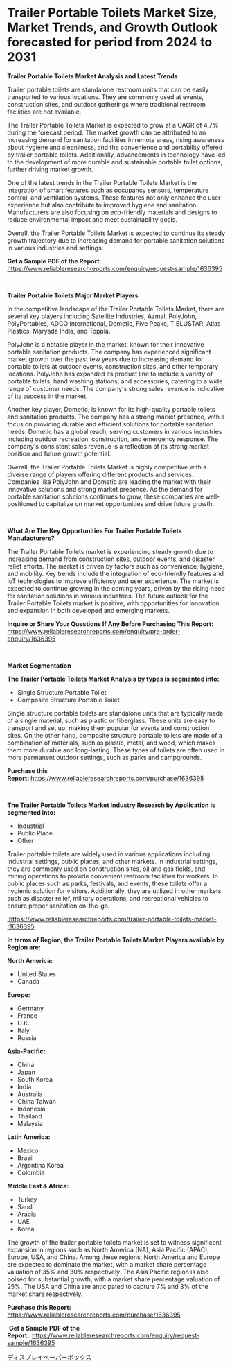 <p><h1>Trailer Portable Toilets Market Size, Market Trends, and Growth Outlook forecasted for period from 2024 to 2031</h1></p><p><strong>Trailer Portable Toilets Market Analysis and Latest Trends</strong></p>
<p><p>Trailer portable toilets are standalone restroom units that can be easily transported to various locations. They are commonly used at events, construction sites, and outdoor gatherings where traditional restroom facilities are not available.</p><p>The Trailer Portable Toilets Market is expected to grow at a CAGR of 4.7% during the forecast period. The market growth can be attributed to an increasing demand for sanitation facilities in remote areas, rising awareness about hygiene and cleanliness, and the convenience and portability offered by trailer portable toilets. Additionally, advancements in technology have led to the development of more durable and sustainable portable toilet options, further driving market growth.</p><p>One of the latest trends in the Trailer Portable Toilets Market is the integration of smart features such as occupancy sensors, temperature control, and ventilation systems. These features not only enhance the user experience but also contribute to improved hygiene and sanitation. Manufacturers are also focusing on eco-friendly materials and designs to reduce environmental impact and meet sustainability goals.</p><p>Overall, the Trailer Portable Toilets Market is expected to continue its steady growth trajectory due to increasing demand for portable sanitation solutions in various industries and settings.</p></p>
<p><strong>Get a Sample PDF of the Report:&nbsp;</strong> <a href="https://www.reliableresearchreports.com/enquiry/request-sample/1636395">https://www.reliableresearchreports.com/enquiry/request-sample/1636395</a></p>
<p>&nbsp;</p>
<p><strong>Trailer Portable Toilets Major Market Players</strong></p>
<p><p>In the competitive landscape of the Trailer Portable Toilets Market, there are several key players including Satellite Industries, Azmal, PolyJohn, PolyPortables, ADCO International, Dometic, Five Peaks, T BLUSTAR, Atlas Plastics, Maryada India, and Toppla. </p><p>PolyJohn is a notable player in the market, known for their innovative portable sanitation products. The company has experienced significant market growth over the past few years due to increasing demand for portable toilets at outdoor events, construction sites, and other temporary locations. PolyJohn has expanded its product line to include a variety of portable toilets, hand washing stations, and accessories, catering to a wide range of customer needs. The company's strong sales revenue is indicative of its success in the market.</p><p>Another key player, Dometic, is known for its high-quality portable toilets and sanitation products. The company has a strong market presence, with a focus on providing durable and efficient solutions for portable sanitation needs. Dometic has a global reach, serving customers in various industries including outdoor recreation, construction, and emergency response. The company's consistent sales revenue is a reflection of its strong market position and future growth potential.</p><p>Overall, the Trailer Portable Toilets Market is highly competitive with a diverse range of players offering different products and services. Companies like PolyJohn and Dometic are leading the market with their innovative solutions and strong market presence. As the demand for portable sanitation solutions continues to grow, these companies are well-positioned to capitalize on market opportunities and drive future growth.</p></p>
<p>&nbsp;</p>
<p><strong>What Are The Key Opportunities For Trailer Portable Toilets Manufacturers?</strong></p>
<p><p>The Trailer Portable Toilets market is experiencing steady growth due to increasing demand from construction sites, outdoor events, and disaster relief efforts. The market is driven by factors such as convenience, hygiene, and mobility. Key trends include the integration of eco-friendly features and IoT technologies to improve efficiency and user experience. The market is expected to continue growing in the coming years, driven by the rising need for sanitation solutions in various industries. The future outlook for the Trailer Portable Toilets market is positive, with opportunities for innovation and expansion in both developed and emerging markets.</p></p>
<p><strong>Inquire or Share Your Questions If Any Before Purchasing This Report:</strong> <a href="https://www.reliableresearchreports.com/enquiry/pre-order-enquiry/1636395">https://www.reliableresearchreports.com/enquiry/pre-order-enquiry/1636395</a></p>
<p>&nbsp;</p>
<p><strong>Market Segmentation</strong></p>
<p><strong>The Trailer Portable Toilets Market Analysis by types is segmented into:</strong></p>
<p><ul><li>Single Structure Portable Toilet</li><li>Composite Structure Portable Toilet</li></ul></p>
<p><p>Single structure portable toilets are standalone units that are typically made of a single material, such as plastic or fiberglass. These units are easy to transport and set up, making them popular for events and construction sites. On the other hand, composite structure portable toilets are made of a combination of materials, such as plastic, metal, and wood, which makes them more durable and long-lasting. These types of toilets are often used in more permanent outdoor settings, such as parks and campgrounds.</p></p>
<p><strong>Purchase this Report:&nbsp;</strong><a href="https://www.reliableresearchreports.com/purchase/1636395">https://www.reliableresearchreports.com/purchase/1636395</a></p>
<p>&nbsp;</p>
<p><strong>The Trailer Portable Toilets Market Industry Research by Application is segmented into:</strong></p>
<p><ul><li>Industrial</li><li>Public Place</li><li>Other</li></ul></p>
<p><p>Trailer portable toilets are widely used in various applications including industrial settings, public places, and other markets. In industrial settings, they are commonly used on construction sites, oil and gas fields, and mining operations to provide convenient restroom facilities for workers. In public places such as parks, festivals, and events, these toilets offer a hygienic solution for visitors. Additionally, they are utilized in other markets such as disaster relief, military operations, and recreational vehicles to ensure proper sanitation on-the-go.</p></p>
<p><a href="https://www.reliableresearchreports.com/trailer-portable-toilets-market-r1636395">&nbsp;https://www.reliableresearchreports.com/trailer-portable-toilets-market-r1636395</a></p>
<p><strong>In terms of Region, the Trailer Portable Toilets Market Players available by Region are:</strong></p>
<p>
    <p> <strong> North America: </strong>
        <ul>
            <li>United States</li>
            <li>Canada</li>
        </ul>
        </p> 
    <p> <strong> Europe: </strong>
        <ul>
            <li>Germany</li>
            <li>France</li>
            <li>U.K.</li>
            <li>Italy</li>
            <li>Russia</li>
        </ul>
        </p> 
    <p> <strong> Asia-Pacific: </strong>
        <ul>
            <li>China</li>
            <li>Japan</li>
            <li>South Korea</li>
            <li>India</li>
            <li>Australia</li>
            <li>China Taiwan</li>
            <li>Indonesia</li>
            <li>Thailand</li>
            <li>Malaysia</li>
        </ul>
        </p> 
    <p> <strong> Latin America: </strong>
        <ul>
            <li>Mexico</li>
            <li>Brazil</li>
            <li>Argentina Korea</li>
            <li>Colombia</li>
        </ul>
        </p> 
    <p> <strong> Middle East & Africa: </strong>
        <ul>
            <li>Turkey</li>
            <li>Saudi</li>
            <li>Arabia</li>
            <li>UAE</li>
            <li>Korea</li>
        </ul>
    </p>
    </p>
<p><p>The growth of the trailer portable toilets market is set to witness significant expansion in regions such as North America (NA), Asia Pacific (APAC), Europe, USA, and China. Among these regions, North America and Europe are expected to dominate the market, with a market share percentage valuation of 35% and 30% respectively. The Asia Pacific region is also poised for substantial growth, with a market share percentage valuation of 25%. The USA and China are anticipated to capture 7% and 3% of the market share respectively.</p></p>
<p><strong>Purchase this Report: </strong><a href="https://www.reliableresearchreports.com/purchase/1636395">https://www.reliableresearchreports.com/purchase/1636395</a></p>
<p>&nbsp;<strong>Get a Sample PDF of the Report:&nbsp;&nbsp;</strong><a href="https://www.reliableresearchreports.com/enquiry/request-sample/1636395">https://www.reliableresearchreports.com/enquiry/request-sample/1636395</a></p>
<p><strong></strong></p>
<p><p><a href="https://medium.com/@rodhoppe07/%E8%A1%A8%E7%A4%BA%E3%83%9A%E3%83%BC%E3%83%91%E3%83%BC%E3%83%9C%E3%83%83%E3%82%AF%E3%82%B9%E5%B8%82%E5%A0%B4%E3%81%AE%E4%BA%88%E6%B8%AC-%E5%B8%82%E5%A0%B4%E5%8B%95%E5%90%91-%E3%81%8A%E3%82%88%E3%81%B3%E5%BD%B1%E9%9F%BF%E5%88%86%E6%9E%90-2024%E5%B9%B4-2031%E5%B9%B4-c470d5233041">ディスプレイペーパーボックス</a></p></p>